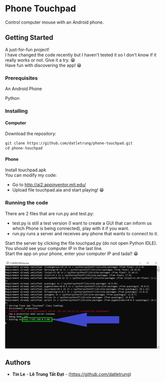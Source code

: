 # Phone Touchpad

Control computer mouse with an Android phone.

## Getting Started

A just-for-fun project!  
I have changed the code recently but I haven't tested it so I don't know if it really works or not. Give it a try. 😁  
Have fun with discovering the app! 😁  

### Prerequisites

An Android Phone  

Python  

### Installing

#### Computer

Download the repository:  

```
git clone https://github.com/datletrung/phone-touchpad.git  
cd phone-touchpad  
```

#### Phone

Install touchpad.apk  
You can modify my code:  
  - Go to http://ai2.appinventor.mit.edu/
  - Upload file touchpad.aia and start playing! 😁  

### Running the code

There are 2 files that are run.py and test.py:  
  - test.py is still a test version (I want to create a GUI that can inform us which Phone is being connected), play with it if you want.  
  - run.py runs a server and receives any phone that wants to connect to it.  

Start the server by clicking the file touchpad.py (do not open Python IDLE). You should see your computer IP in the last line.  
Start the app on your phone, enter your computer IP and tada!! 😁  

![Example](example.png)

## Authors  

* **Tin Le** - **Lê Trung Tất Đạt** - (https://github.com/datletrung)  